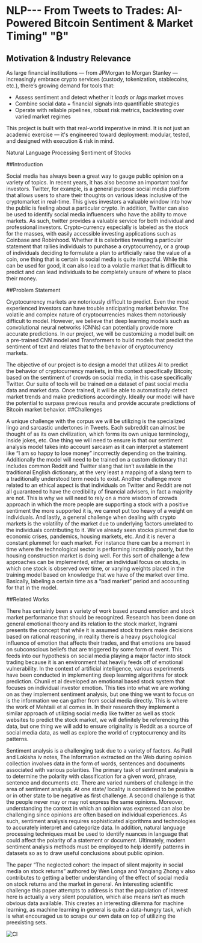 # NLP--- From Tweets to Trades: AI-Powered Bitcoin Sentiment & Market Timing" "₿"

## Motivation & Industry Relevance

As large financial institutions — from JPMorgan to Morgan Stanley — increasingly embrace crypto services (custody, tokenization, stablecoins, etc.), there’s growing demand for tools that:

- Assess sentiment and detect whether it *leads* or *lags* market moves  
- Combine social data + financial signals into quantifiable strategies  
- Operate with reliable pipelines, robust risk metrics, backtesting over varied market regimes  

This project is built with that real-world imperative in mind. It is not just an academic exercise — it's engineered toward deployment: modular, tested, and designed with execution & risk in mind.

Natural Language Processing $entiment of Stocks

##Introduction

Social media has always been a great way to gauge public opinion on a variety of topics. In recent years, it has also become an important tool for investors. Twitter, for example, is a general purpose social media platform that allows users to share their thoughts on various ideas inclusive of the cryptomarket in real-time. This gives investors a valuable window into how the public is feeling about a particular crypto. In addition, Twitter can also be used to identify social media influencers who have the ability to move markets. As such, twitter provides a valuable service for both individual and professional investors. Crypto-currency especially is labeled as the stock for the masses, with easily accessible investing applications such as Coinbase and Robinhood.
Whether it is celebrities tweeting a particular statement that rallies individuals to purchase a cryptocurrency, or a group of individuals deciding to formulate a plan to artificially raise the value of a coin, one thing that is certain is social media is quite impactful. While this can be used for good, it can also lead to a volatile market that is difficult to predict and can lead individuals to be completely unsure of where to place their money. 

##Problem Statement

Cryptocurrency markets are notoriously difficult to predict. Even the most experienced investors can have trouble anticipating market behavior. The volatile and complex nature of cryptocurrencies makes them notoriously difficult to model. However, we believe that deep learning models such as convolutional neural networks (CNNs) can potentially provide more accurate predictions. In our project, we will be customizing a model built on a pre-trained CNN model and Transformers to build models that predict the sentiment of text and relates that to the  behavior of cryptocurrency markets. 

The objective of our project is to design a model that utilizes AI to predict the behavior of cryptocurrency markets, in this context specifically Bitcoin; based on the sentiment of crowds on social media, in this case specifically Twitter. Our suite of tools will be trained on a dataset of past social media data and market data. Once trained, it will be able to automatically detect market trends and make predictions accordingly. Ideally our model will have the potential to surpass previous results and provide accurate predictions of Bitcoin market behavior.
##Challenges

A unique challenge with the corpus we will be utilizing is the specialized lingo and sarcastic undertones in Tweets. Each subreddit can almost be thought of as its own civilization, which forms its own unique terminology, inside jokes, etc. One thing we will need to ensure is that our sentiment analysis model takes into account sarcasm as it can interpret a statement like “I am so happy to lose money” incorrectly depending on the training. Additionally the model will need to be trained on a custom dictionary that includes common Reddit and Twitter slang that isn’t available in the traditional English dictionary, at the very least a mapping of a slang term to a traditionally understood term needs to exist. 
Another challenge more related to an ethical aspect is that individuals on Twitter and Reddit are not all guaranteed to have the credibility of financial advisers, in fact a majority are not. This is why we will need to rely on a more wisdom of crowds approach in which the more people are supporting a stock with a positive sentiment the more supported it is, we cannot put too heavy of a weight on individuals. 
And lastly, a general challenge when dealing with crypto  markets is the volatility of the market due to underlying factors unrelated to the individuals contributing to it. We’ve already seen stocks plummet due to economic crises, pandemics, housing markets, etc. And it is never a constant plummet for each market. For instance there can be a moment in time where the technological sector is performing incredibly poorly, but the housing construction market is doing well. For this sort of challenge a few approaches can be implemented, either an individual focus on stocks, in which one stock is observed over time, or varying weights placed in the training model based on knowledge that we have of the market over time. Basically, labeling a certain time as a “bad market” period and accounting for that in the model. 

##Related Works

There has certainly been a variety of work based around emotion and stock market performance that should be recognized. Research has been done on general emotional theory and its relation to the stock market, Ingrami presents the concept that while it is assumed stock traders make decisions based on rational reasoning, in reality there is a heavy psychological influence of emotion that affects their trades, and that emotions are based on subconscious beliefs that are triggered by some form of event. This feeds into our hypothesis on social media playing a major factor into stock trading because it is an environment that heavily feeds off of emotional vulnerability. In the context of artificial intelligence, various experiments have been conducted in implementing deep learning algorithms for stock prediction. Chunii et al developed an emotional based stock system that focuses on individual investor emotion. This ties into what we are working on as they implement sentiment analysis, but one thing we want to focus on is the information we can gather from social media directly. This is where the work of Mehtaiii et al comes in. In their research they implement a similar approach of utilizing social media like twitter as well as stock websites to predict the stock market, we will definitely be referencing this data, but one thing we will add to ensure originality is Reddit as a source of social media data, as well as explore the world of cryptocurrency and its patterns.

Sentiment analysis is a challenging task due to a variety of factors. As Patil and Lokisha iv
notes, The Information extracted on the Web during opinion collection involves data in the form of words, sentences and documents associated with various polarities. The primary task of sentiment analysis is to determine the polarity with classification for a given word, phrase, sentence and documents etc. There are varied numbers of challenge in the area of sentiment 
analysis. At one state/ locality is considered to be positive or in other state to be negative as first 
challenge. A second challenge is that the people never may or may not express the same opinions. Moreover, understanding the context in which an opinion was expressed can also be challenging since opinions are often based on individual experiences. As such, sentiment analysis requires sophisticated algorithms and technologies to accurately interpret and categorize data. In addition, natural language processing techniques must be used to identify nuances in language that could affect the polarity of a statement or document. Ultimately, modern sentiment analysis methods must be employed to help identify patterns in datasets so as to draw useful conclusions about public opinion. 

The paper “The neglected cohort: the impact of silent majority in social media on stock returns” authored by Wen Longa and Yanqiang Zhong v also contributes to getting a better understanding of the effect of social media on stock returns and the market in general. An interesting scientific challenge this paper attempts to address is that the population of interest here is actually a very silent population, which also means isn’t as much obvious data available. This creates an interesting dilemma for machine learning, as machine learning in general is quite a data-hungry task, which is what encouraged us to scrape our own data on top of utilizing the preexisting sets. 


![CI](https://github.com/yourusername/crypto_app/actions/workflows/tests.yml/badge.svg)
